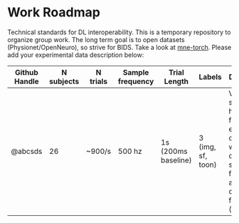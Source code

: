 # Work Roadmap

Technical standards for DL interoperability. This is a temporary repository to organize group work. The long term goal is to open datasets (Physionet/OpenNeuro), so strive for BIDS.
Take a look at [mne-torch](https://github.com/WriessneggerLab/mne-torch).
Please add your experimental data description below:

 Github Handle | N subjects | N trials | Sample frequency | Trial Length | Labels | Description
---------------|------------|----------|------------------|--------------|--------|-------------
 @abcsds | 26 | ~900/s | 500 hz | 1s (200ms baseline) | 3 (img, sf, toon) | Visual stimuli: human facial expressions of emotions with two categories: scrambled faces (sf), and cartoonish faces (toon)
